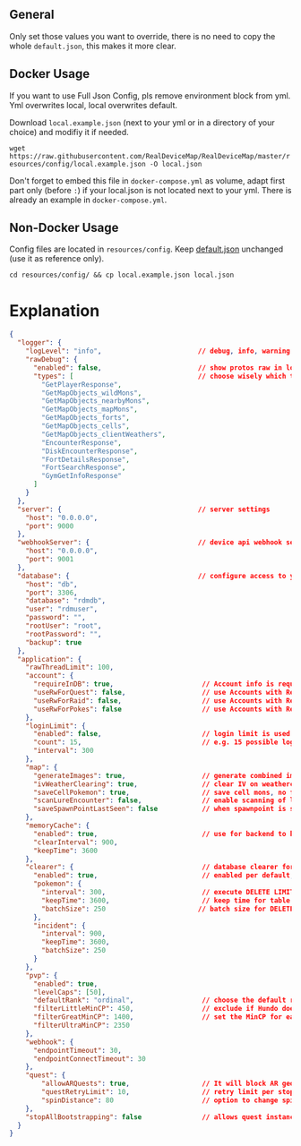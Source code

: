 ## General
Only set those values you want to override, there is no need to copy the whole `default.json`, this makes it more clear.

## Docker Usage
If you want to use Full Json Config, pls remove environment block from yml. Yml overwrites local, local overwrites default.

Download `local.example.json` (next to your yml or in a directory of your choice) and modifiy it if needed.

`wget https://raw.githubusercontent.com/RealDeviceMap/RealDeviceMap/master/resources/config/local.example.json -O local.json`

Don't forget to embed this file in `docker-compose.yml` as volume, adapt first part only (before `:`) if your local.json is not located next to your yml. There is already an example in `docker-compose.yml`.

## Non-Docker Usage
Config files are located in `resources/config`. Keep [default.json](../blob/master/resources/config/default.json) unchanged (use it as reference only).

`cd resources/config/ && cp local.example.json local.json`

# Explanation

```json
{
  "logger": {
    "logLevel": "info",                        // debug, info, warning -> possible values for logger level
    "rawDebug": {
      "enabled": false,                        // show protos raw in logs, only visible on log level debug
      "types": [                               // choose wisely which type of protos raw you want to log -> huge amount of data
        "GetPlayerResponse",
        "GetMapObjects_wildMons",
        "GetMapObjects_nearbyMons",
        "GetMapObjects_mapMons",
        "GetMapObjects_forts",
        "GetMapObjects_cells",
        "GetMapObjects_clientWeathers",
        "EncounterResponse",
        "DiskEncounterResponse",
        "FortDetailsResponse",
        "FortSearchResponse",
        "GymGetInfoResponse"
      ]
    }
  },
  "server": {                                  // server settings
    "host": "0.0.0.0",
    "port": 9000
  },
  "webhookServer": {                           // device api webhook settings
    "host": "0.0.0.0",
    "port": 9001
  },
  "database": {                                // configure access to your DB, depends on your usage (with or without Docker)
    "host": "db",
    "port": 3306,
    "database": "rdmdb",
    "user": "rdmuser",
    "password": "",
    "rootUser": "root",
    "rootPassword": "",
    "backup": true
  },
  "application": {
    "rawThreadLimit": 100,
    "account": {
      "requireInDB": true,                      // Account info is required to be stored in RDM - used for quest jobs 
      "useRwForQuest": false,                   // use Accounts with Red Warning for quest scanning
      "useRwForRaid": false,                    // use Accounts with Red Warning for raid circle scanning
      "useRwForPokes": false                    // use Accounts with Red Warning for pokemon scanning
    },
    "loginLimit": {
      "enabled": false,                         // login limit is used to prevent IP-Ban on devices 
      "count": 15,                              // e.g. 15 possible logins within a fixed timeframe of 300 seconds
      "interval": 300
    },
    "map": {
      "generateImages": true,                   // generate combined images/icons for pokestops/gyms for front-end
      "ivWeatherClearing": true,                // clear IV on weatherchange
      "saveCellPokemon": true,                  // save cell mons, no fix position, use s2 cell center coordinates
      "scanLureEncounter": false,               // enable scanning of lure mon
      "saveSpawnPointLastSeen": false           // when spawnpoint is seen update last_seen to monitor active points
    },
    "memoryCache": {
      "enabled": true,                          // use for backend to keep track of pokemon, pokestop, gym, etc. to prevent DB-Fetches
      "clearInterval": 900,
      "keepTime": 3600
    },
    "clearer": {                                // database clearer for tables pokemon and incident/invasion
      "enabled": true,                          // enabled per default, can also be disabled if you prefer database event scheduler or processes
      "pokemon": {
        "interval": 300,                        // execute DELETE LIMIT again after interval
        "keepTime": 3600,                       // keep time for table entries after expired timestamp
        "batchSize": 250                       // batch size for DELETE LIMIT, e.g. `DELETE LIMIT 250` 
      },
      "incident": {
        "interval": 900,
        "keepTime": 3600,
        "batchSize": 250
      }
    },
    "pvp": {
      "enabled": true,
      "levelCaps": [50],
      "defaultRank": "ordinal",                 // choose the default rank - wiki/8.-FAQ#pvp-settings
      "filterLittleMinCP": 450,                 // exclude if Hundo does not reach MinCP for levelCap
      "filterGreatMinCP": 1400,                 // set the MinCP for each league you want
      "filterUltraMinCP": 2350
    },
    "webhook": {
      "endpointTimeout": 30,
      "endpointConnectTimeout": 30
    },
    "quest": {
        "allowARQuests": true,                  // It will block AR geotargeting quest from being saved so it gets rescanned if set to false
        "questRetryLimit": 10,                  // retry limit per stop to retrieve quest data
        "spinDistance": 80                      // option to change spin distance for stops, if it ever changes again you can update it
    },
    "stopAllBootstrapping": false               // allows quest instances to skip their bootstrap and just scan the available pokestops from DB.
  }
}

```